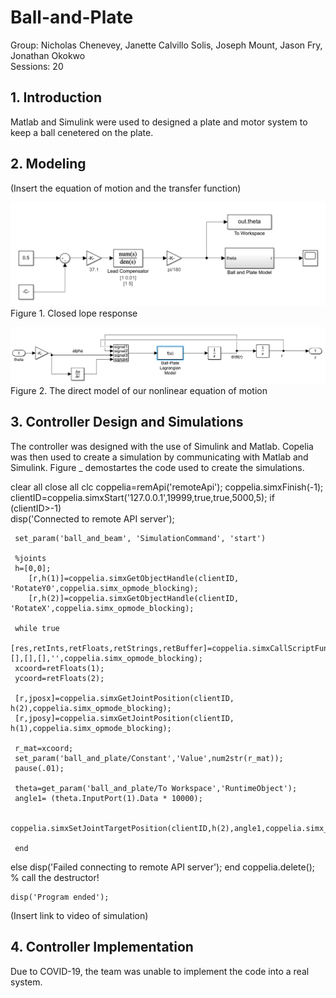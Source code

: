 # Ball-and-Plate
Group: Nicholas Chenevey, Janette Calvillo Solis, Joseph Mount, Jason Fry, Jonathan Okokwo <br>
Sessions: 20 <br>
## 1. Introduction <br>
Matlab and Simulink were used to designed a plate and motor system to keep a ball cenetered on the plate.

## 2. Modeling

(Insert the equation of motion and the transfer function)

![](BallandPlate.PNG) <br>
Figure 1. Closed lope response

![](BallandPlateModel.PNG)
Figure 2. The direct model of our nonlinear equation of motion

## 3. Controller Design and Simulations
The controller was designed with the use of Simulink and Matlab. Copelia was then used to create a simulation by communicating with Matlab and Simulink. Figure _ demostartes the code used to create the simulations.

clear all
close all
clc
coppelia=remApi('remoteApi');
coppelia.simxFinish(-1);
clientID=coppelia.simxStart('127.0.0.1',19999,true,true,5000,5);
if (clientID>-1)  
     disp('Connected to remote API server');
     
     set_param('ball_and_beam', 'SimulationCommand', 'start') 
    
     %joints
     h=[0,0];
        [r,h(1)]=coppelia.simxGetObjectHandle(clientID, 'RotateY0',coppelia.simx_opmode_blocking);
        [r,h(2)]=coppelia.simxGetObjectHandle(clientID, 'RotateX',coppelia.simx_opmode_blocking);
       
     while true
     [res,retInts,retFloats,retStrings,retBuffer]=coppelia.simxCallScriptFunction(clientID,'Cam',coppelia.sim_scripttype_childscript,'CoordCalc',[],[],[],'',coppelia.simx_opmode_blocking);
     xcoord=retFloats(1);
     ycoord=retFloats(2);
     
     [r,jposx]=coppelia.simxGetJointPosition(clientID, h(2),coppelia.simx_opmode_blocking);
     [r,jposy]=coppelia.simxGetJointPosition(clientID, h(1),coppelia.simx_opmode_blocking);
     
     r_mat=xcoord;
     set_param('ball_and_plate/Constant','Value',num2str(r_mat));
     pause(.01);
    
     theta=get_param('ball_and_plate/To Workspace','RuntimeObject');
     angle1= (theta.InputPort(1).Data * 10000);
    
     coppelia.simxSetJointTargetPosition(clientID,h(2),angle1,coppelia.simx_opmode_streaming)
     
     end
else
      disp('Failed connecting to remote API server');
end
    coppelia.delete(); % call the destructor!
    
    disp('Program ended');



(Insert link to video of simulation)

## 4. Controller Implementation
Due to COVID-19, the team was unable to implement the code into a real system.
